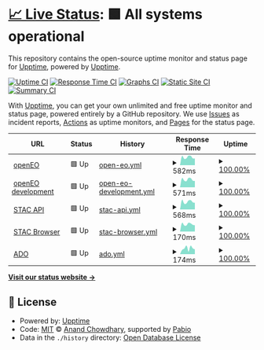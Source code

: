 # [📈 Live Status](https://upptime.github.io/upptime): <!--live status--> **🟩 All systems operational**

This repository contains the open-source uptime monitor and status page for [Upptime](https://upptime.js.org), powered by [Upptime](https://github.com/upptime/upptime).

[![Uptime CI](https://github.com/clausmichele/eurac-eo-uptime/workflows/Uptime%20CI/badge.svg)](https://github.com/clausmichele/eurac-eo-uptime/actions?query=workflow%3A%22Uptime+CI%22)
[![Response Time CI](https://github.com/clausmichele/eurac-eo-uptime/workflows/Response%20Time%20CI/badge.svg)](https://github.com/clausmichele/eurac-eo-uptime/actions?query=workflow%3A%22Response+Time+CI%22)
[![Graphs CI](https://github.com/clausmichele/eurac-eo-uptime/workflows/Graphs%20CI/badge.svg)](https://github.com/clausmichele/eurac-eo-uptime/actions?query=workflow%3A%22Graphs+CI%22)
[![Static Site CI](https://github.com/clausmichele/eurac-eo-uptime/workflows/Static%20Site%20CI/badge.svg)](https://github.com/clausmichele/eurac-eo-uptime/actions?query=workflow%3A%22Static+Site+CI%22)
[![Summary CI](https://github.com/clausmichele/eurac-eo-uptime/workflows/Summary%20CI/badge.svg)](https://github.com/clausmichele/eurac-eo-uptime/actions?query=workflow%3A%22Summary+CI%22)

With [Upptime](https://upptime.js.org), you can get your own unlimited and free uptime monitor and status page, powered entirely by a GitHub repository. We use [Issues](https://github.com/upptime/upptime/issues) as incident reports, [Actions](https://github.com/clausmichele/eurac-eo-uptime/actions) as uptime monitors, and [Pages](https://upptime.github.io/upptime) for the status page.

<!--start: status pages-->
<!-- This summary is generated by Upptime (https://github.com/upptime/upptime) -->
<!-- Do not edit this manually, your changes will be overwritten -->
<!-- prettier-ignore -->
| URL | Status | History | Response Time | Uptime |
| --- | ------ | ------- | ------------- | ------ |
| <img alt="" src="https://icons.duckduckgo.com/ip3/openeo.eurac.edu.ico" height="13"> [openEO](https://openeo.eurac.edu) | 🟩 Up | [open-eo.yml](https://github.com/clausmichele/eurac-eo-uptime/commits/HEAD/history/open-eo.yml) | <details><summary><img alt="Response time graph" src="./graphs/open-eo/response-time-week.png" height="20"> 582ms</summary><br><a href="https://clausmichele.github.io/eurac-eo-uptime/history/open-eo"><img alt="Response time 660" src="https://img.shields.io/endpoint?url=https%3A%2F%2Fraw.githubusercontent.com%2Fclausmichele%2Feurac-eo-uptime%2FHEAD%2Fapi%2Fopen-eo%2Fresponse-time.json"></a><br><a href="https://clausmichele.github.io/eurac-eo-uptime/history/open-eo"><img alt="24-hour response time 431" src="https://img.shields.io/endpoint?url=https%3A%2F%2Fraw.githubusercontent.com%2Fclausmichele%2Feurac-eo-uptime%2FHEAD%2Fapi%2Fopen-eo%2Fresponse-time-day.json"></a><br><a href="https://clausmichele.github.io/eurac-eo-uptime/history/open-eo"><img alt="7-day response time 582" src="https://img.shields.io/endpoint?url=https%3A%2F%2Fraw.githubusercontent.com%2Fclausmichele%2Feurac-eo-uptime%2FHEAD%2Fapi%2Fopen-eo%2Fresponse-time-week.json"></a><br><a href="https://clausmichele.github.io/eurac-eo-uptime/history/open-eo"><img alt="30-day response time 609" src="https://img.shields.io/endpoint?url=https%3A%2F%2Fraw.githubusercontent.com%2Fclausmichele%2Feurac-eo-uptime%2FHEAD%2Fapi%2Fopen-eo%2Fresponse-time-month.json"></a><br><a href="https://clausmichele.github.io/eurac-eo-uptime/history/open-eo"><img alt="1-year response time 660" src="https://img.shields.io/endpoint?url=https%3A%2F%2Fraw.githubusercontent.com%2Fclausmichele%2Feurac-eo-uptime%2FHEAD%2Fapi%2Fopen-eo%2Fresponse-time-year.json"></a></details> | <details><summary><a href="https://clausmichele.github.io/eurac-eo-uptime/history/open-eo">100.00%</a></summary><a href="https://clausmichele.github.io/eurac-eo-uptime/history/open-eo"><img alt="All-time uptime 92.23%" src="https://img.shields.io/endpoint?url=https%3A%2F%2Fraw.githubusercontent.com%2Fclausmichele%2Feurac-eo-uptime%2FHEAD%2Fapi%2Fopen-eo%2Fuptime.json"></a><br><a href="https://clausmichele.github.io/eurac-eo-uptime/history/open-eo"><img alt="24-hour uptime 100.00%" src="https://img.shields.io/endpoint?url=https%3A%2F%2Fraw.githubusercontent.com%2Fclausmichele%2Feurac-eo-uptime%2FHEAD%2Fapi%2Fopen-eo%2Fuptime-day.json"></a><br><a href="https://clausmichele.github.io/eurac-eo-uptime/history/open-eo"><img alt="7-day uptime 100.00%" src="https://img.shields.io/endpoint?url=https%3A%2F%2Fraw.githubusercontent.com%2Fclausmichele%2Feurac-eo-uptime%2FHEAD%2Fapi%2Fopen-eo%2Fuptime-week.json"></a><br><a href="https://clausmichele.github.io/eurac-eo-uptime/history/open-eo"><img alt="30-day uptime 100.00%" src="https://img.shields.io/endpoint?url=https%3A%2F%2Fraw.githubusercontent.com%2Fclausmichele%2Feurac-eo-uptime%2FHEAD%2Fapi%2Fopen-eo%2Fuptime-month.json"></a><br><a href="https://clausmichele.github.io/eurac-eo-uptime/history/open-eo"><img alt="1-year uptime 92.23%" src="https://img.shields.io/endpoint?url=https%3A%2F%2Fraw.githubusercontent.com%2Fclausmichele%2Feurac-eo-uptime%2FHEAD%2Fapi%2Fopen-eo%2Fuptime-year.json"></a></details>
| <img alt="" src="https://icons.duckduckgo.com/ip3/dev.openeo.eurac.edu.ico" height="13"> [openEO development](https://dev.openeo.eurac.edu/) | 🟩 Up | [open-eo-development.yml](https://github.com/clausmichele/eurac-eo-uptime/commits/HEAD/history/open-eo-development.yml) | <details><summary><img alt="Response time graph" src="./graphs/open-eo-development/response-time-week.png" height="20"> 571ms</summary><br><a href="https://clausmichele.github.io/eurac-eo-uptime/history/open-eo-development"><img alt="Response time 593" src="https://img.shields.io/endpoint?url=https%3A%2F%2Fraw.githubusercontent.com%2Fclausmichele%2Feurac-eo-uptime%2FHEAD%2Fapi%2Fopen-eo-development%2Fresponse-time.json"></a><br><a href="https://clausmichele.github.io/eurac-eo-uptime/history/open-eo-development"><img alt="24-hour response time 454" src="https://img.shields.io/endpoint?url=https%3A%2F%2Fraw.githubusercontent.com%2Fclausmichele%2Feurac-eo-uptime%2FHEAD%2Fapi%2Fopen-eo-development%2Fresponse-time-day.json"></a><br><a href="https://clausmichele.github.io/eurac-eo-uptime/history/open-eo-development"><img alt="7-day response time 571" src="https://img.shields.io/endpoint?url=https%3A%2F%2Fraw.githubusercontent.com%2Fclausmichele%2Feurac-eo-uptime%2FHEAD%2Fapi%2Fopen-eo-development%2Fresponse-time-week.json"></a><br><a href="https://clausmichele.github.io/eurac-eo-uptime/history/open-eo-development"><img alt="30-day response time 603" src="https://img.shields.io/endpoint?url=https%3A%2F%2Fraw.githubusercontent.com%2Fclausmichele%2Feurac-eo-uptime%2FHEAD%2Fapi%2Fopen-eo-development%2Fresponse-time-month.json"></a><br><a href="https://clausmichele.github.io/eurac-eo-uptime/history/open-eo-development"><img alt="1-year response time 593" src="https://img.shields.io/endpoint?url=https%3A%2F%2Fraw.githubusercontent.com%2Fclausmichele%2Feurac-eo-uptime%2FHEAD%2Fapi%2Fopen-eo-development%2Fresponse-time-year.json"></a></details> | <details><summary><a href="https://clausmichele.github.io/eurac-eo-uptime/history/open-eo-development">100.00%</a></summary><a href="https://clausmichele.github.io/eurac-eo-uptime/history/open-eo-development"><img alt="All-time uptime 100.00%" src="https://img.shields.io/endpoint?url=https%3A%2F%2Fraw.githubusercontent.com%2Fclausmichele%2Feurac-eo-uptime%2FHEAD%2Fapi%2Fopen-eo-development%2Fuptime.json"></a><br><a href="https://clausmichele.github.io/eurac-eo-uptime/history/open-eo-development"><img alt="24-hour uptime 100.00%" src="https://img.shields.io/endpoint?url=https%3A%2F%2Fraw.githubusercontent.com%2Fclausmichele%2Feurac-eo-uptime%2FHEAD%2Fapi%2Fopen-eo-development%2Fuptime-day.json"></a><br><a href="https://clausmichele.github.io/eurac-eo-uptime/history/open-eo-development"><img alt="7-day uptime 100.00%" src="https://img.shields.io/endpoint?url=https%3A%2F%2Fraw.githubusercontent.com%2Fclausmichele%2Feurac-eo-uptime%2FHEAD%2Fapi%2Fopen-eo-development%2Fuptime-week.json"></a><br><a href="https://clausmichele.github.io/eurac-eo-uptime/history/open-eo-development"><img alt="30-day uptime 100.00%" src="https://img.shields.io/endpoint?url=https%3A%2F%2Fraw.githubusercontent.com%2Fclausmichele%2Feurac-eo-uptime%2FHEAD%2Fapi%2Fopen-eo-development%2Fuptime-month.json"></a><br><a href="https://clausmichele.github.io/eurac-eo-uptime/history/open-eo-development"><img alt="1-year uptime 100.00%" src="https://img.shields.io/endpoint?url=https%3A%2F%2Fraw.githubusercontent.com%2Fclausmichele%2Feurac-eo-uptime%2FHEAD%2Fapi%2Fopen-eo-development%2Fuptime-year.json"></a></details>
| <img alt="" src="https://icons.duckduckgo.com/ip3/stac.eurac.edu.ico" height="13"> [STAC API](https://stac.eurac.edu/) | 🟩 Up | [stac-api.yml](https://github.com/clausmichele/eurac-eo-uptime/commits/HEAD/history/stac-api.yml) | <details><summary><img alt="Response time graph" src="./graphs/stac-api/response-time-week.png" height="20"> 568ms</summary><br><a href="https://clausmichele.github.io/eurac-eo-uptime/history/stac-api"><img alt="Response time 579" src="https://img.shields.io/endpoint?url=https%3A%2F%2Fraw.githubusercontent.com%2Fclausmichele%2Feurac-eo-uptime%2FHEAD%2Fapi%2Fstac-api%2Fresponse-time.json"></a><br><a href="https://clausmichele.github.io/eurac-eo-uptime/history/stac-api"><img alt="24-hour response time 494" src="https://img.shields.io/endpoint?url=https%3A%2F%2Fraw.githubusercontent.com%2Fclausmichele%2Feurac-eo-uptime%2FHEAD%2Fapi%2Fstac-api%2Fresponse-time-day.json"></a><br><a href="https://clausmichele.github.io/eurac-eo-uptime/history/stac-api"><img alt="7-day response time 568" src="https://img.shields.io/endpoint?url=https%3A%2F%2Fraw.githubusercontent.com%2Fclausmichele%2Feurac-eo-uptime%2FHEAD%2Fapi%2Fstac-api%2Fresponse-time-week.json"></a><br><a href="https://clausmichele.github.io/eurac-eo-uptime/history/stac-api"><img alt="30-day response time 584" src="https://img.shields.io/endpoint?url=https%3A%2F%2Fraw.githubusercontent.com%2Fclausmichele%2Feurac-eo-uptime%2FHEAD%2Fapi%2Fstac-api%2Fresponse-time-month.json"></a><br><a href="https://clausmichele.github.io/eurac-eo-uptime/history/stac-api"><img alt="1-year response time 579" src="https://img.shields.io/endpoint?url=https%3A%2F%2Fraw.githubusercontent.com%2Fclausmichele%2Feurac-eo-uptime%2FHEAD%2Fapi%2Fstac-api%2Fresponse-time-year.json"></a></details> | <details><summary><a href="https://clausmichele.github.io/eurac-eo-uptime/history/stac-api">100.00%</a></summary><a href="https://clausmichele.github.io/eurac-eo-uptime/history/stac-api"><img alt="All-time uptime 100.00%" src="https://img.shields.io/endpoint?url=https%3A%2F%2Fraw.githubusercontent.com%2Fclausmichele%2Feurac-eo-uptime%2FHEAD%2Fapi%2Fstac-api%2Fuptime.json"></a><br><a href="https://clausmichele.github.io/eurac-eo-uptime/history/stac-api"><img alt="24-hour uptime 100.00%" src="https://img.shields.io/endpoint?url=https%3A%2F%2Fraw.githubusercontent.com%2Fclausmichele%2Feurac-eo-uptime%2FHEAD%2Fapi%2Fstac-api%2Fuptime-day.json"></a><br><a href="https://clausmichele.github.io/eurac-eo-uptime/history/stac-api"><img alt="7-day uptime 100.00%" src="https://img.shields.io/endpoint?url=https%3A%2F%2Fraw.githubusercontent.com%2Fclausmichele%2Feurac-eo-uptime%2FHEAD%2Fapi%2Fstac-api%2Fuptime-week.json"></a><br><a href="https://clausmichele.github.io/eurac-eo-uptime/history/stac-api"><img alt="30-day uptime 100.00%" src="https://img.shields.io/endpoint?url=https%3A%2F%2Fraw.githubusercontent.com%2Fclausmichele%2Feurac-eo-uptime%2FHEAD%2Fapi%2Fstac-api%2Fuptime-month.json"></a><br><a href="https://clausmichele.github.io/eurac-eo-uptime/history/stac-api"><img alt="1-year uptime 100.00%" src="https://img.shields.io/endpoint?url=https%3A%2F%2Fraw.githubusercontent.com%2Fclausmichele%2Feurac-eo-uptime%2FHEAD%2Fapi%2Fstac-api%2Fuptime-year.json"></a></details>
| <img alt="" src="https://icons.duckduckgo.com/ip3/stac.eurac.edu.ico" height="13"> [STAC Browser](https://stac.eurac.edu) | 🟩 Up | [stac-browser.yml](https://github.com/clausmichele/eurac-eo-uptime/commits/HEAD/history/stac-browser.yml) | <details><summary><img alt="Response time graph" src="./graphs/stac-browser/response-time-week.png" height="20"> 170ms</summary><br><a href="https://clausmichele.github.io/eurac-eo-uptime/history/stac-browser"><img alt="Response time 172" src="https://img.shields.io/endpoint?url=https%3A%2F%2Fraw.githubusercontent.com%2Fclausmichele%2Feurac-eo-uptime%2FHEAD%2Fapi%2Fstac-browser%2Fresponse-time.json"></a><br><a href="https://clausmichele.github.io/eurac-eo-uptime/history/stac-browser"><img alt="24-hour response time 144" src="https://img.shields.io/endpoint?url=https%3A%2F%2Fraw.githubusercontent.com%2Fclausmichele%2Feurac-eo-uptime%2FHEAD%2Fapi%2Fstac-browser%2Fresponse-time-day.json"></a><br><a href="https://clausmichele.github.io/eurac-eo-uptime/history/stac-browser"><img alt="7-day response time 170" src="https://img.shields.io/endpoint?url=https%3A%2F%2Fraw.githubusercontent.com%2Fclausmichele%2Feurac-eo-uptime%2FHEAD%2Fapi%2Fstac-browser%2Fresponse-time-week.json"></a><br><a href="https://clausmichele.github.io/eurac-eo-uptime/history/stac-browser"><img alt="30-day response time 181" src="https://img.shields.io/endpoint?url=https%3A%2F%2Fraw.githubusercontent.com%2Fclausmichele%2Feurac-eo-uptime%2FHEAD%2Fapi%2Fstac-browser%2Fresponse-time-month.json"></a><br><a href="https://clausmichele.github.io/eurac-eo-uptime/history/stac-browser"><img alt="1-year response time 172" src="https://img.shields.io/endpoint?url=https%3A%2F%2Fraw.githubusercontent.com%2Fclausmichele%2Feurac-eo-uptime%2FHEAD%2Fapi%2Fstac-browser%2Fresponse-time-year.json"></a></details> | <details><summary><a href="https://clausmichele.github.io/eurac-eo-uptime/history/stac-browser">100.00%</a></summary><a href="https://clausmichele.github.io/eurac-eo-uptime/history/stac-browser"><img alt="All-time uptime 100.00%" src="https://img.shields.io/endpoint?url=https%3A%2F%2Fraw.githubusercontent.com%2Fclausmichele%2Feurac-eo-uptime%2FHEAD%2Fapi%2Fstac-browser%2Fuptime.json"></a><br><a href="https://clausmichele.github.io/eurac-eo-uptime/history/stac-browser"><img alt="24-hour uptime 100.00%" src="https://img.shields.io/endpoint?url=https%3A%2F%2Fraw.githubusercontent.com%2Fclausmichele%2Feurac-eo-uptime%2FHEAD%2Fapi%2Fstac-browser%2Fuptime-day.json"></a><br><a href="https://clausmichele.github.io/eurac-eo-uptime/history/stac-browser"><img alt="7-day uptime 100.00%" src="https://img.shields.io/endpoint?url=https%3A%2F%2Fraw.githubusercontent.com%2Fclausmichele%2Feurac-eo-uptime%2FHEAD%2Fapi%2Fstac-browser%2Fuptime-week.json"></a><br><a href="https://clausmichele.github.io/eurac-eo-uptime/history/stac-browser"><img alt="30-day uptime 100.00%" src="https://img.shields.io/endpoint?url=https%3A%2F%2Fraw.githubusercontent.com%2Fclausmichele%2Feurac-eo-uptime%2FHEAD%2Fapi%2Fstac-browser%2Fuptime-month.json"></a><br><a href="https://clausmichele.github.io/eurac-eo-uptime/history/stac-browser"><img alt="1-year uptime 100.00%" src="https://img.shields.io/endpoint?url=https%3A%2F%2Fraw.githubusercontent.com%2Fclausmichele%2Feurac-eo-uptime%2FHEAD%2Fapi%2Fstac-browser%2Fuptime-year.json"></a></details>
| <img alt="" src="https://icons.duckduckgo.com/ip3/ado.eurac.edu.ico" height="13"> [ADO](https://ado.eurac.edu/) | 🟩 Up | [ado.yml](https://github.com/clausmichele/eurac-eo-uptime/commits/HEAD/history/ado.yml) | <details><summary><img alt="Response time graph" src="./graphs/ado/response-time-week.png" height="20"> 174ms</summary><br><a href="https://clausmichele.github.io/eurac-eo-uptime/history/ado"><img alt="Response time 198" src="https://img.shields.io/endpoint?url=https%3A%2F%2Fraw.githubusercontent.com%2Fclausmichele%2Feurac-eo-uptime%2FHEAD%2Fapi%2Fado%2Fresponse-time.json"></a><br><a href="https://clausmichele.github.io/eurac-eo-uptime/history/ado"><img alt="24-hour response time 150" src="https://img.shields.io/endpoint?url=https%3A%2F%2Fraw.githubusercontent.com%2Fclausmichele%2Feurac-eo-uptime%2FHEAD%2Fapi%2Fado%2Fresponse-time-day.json"></a><br><a href="https://clausmichele.github.io/eurac-eo-uptime/history/ado"><img alt="7-day response time 174" src="https://img.shields.io/endpoint?url=https%3A%2F%2Fraw.githubusercontent.com%2Fclausmichele%2Feurac-eo-uptime%2FHEAD%2Fapi%2Fado%2Fresponse-time-week.json"></a><br><a href="https://clausmichele.github.io/eurac-eo-uptime/history/ado"><img alt="30-day response time 178" src="https://img.shields.io/endpoint?url=https%3A%2F%2Fraw.githubusercontent.com%2Fclausmichele%2Feurac-eo-uptime%2FHEAD%2Fapi%2Fado%2Fresponse-time-month.json"></a><br><a href="https://clausmichele.github.io/eurac-eo-uptime/history/ado"><img alt="1-year response time 198" src="https://img.shields.io/endpoint?url=https%3A%2F%2Fraw.githubusercontent.com%2Fclausmichele%2Feurac-eo-uptime%2FHEAD%2Fapi%2Fado%2Fresponse-time-year.json"></a></details> | <details><summary><a href="https://clausmichele.github.io/eurac-eo-uptime/history/ado">100.00%</a></summary><a href="https://clausmichele.github.io/eurac-eo-uptime/history/ado"><img alt="All-time uptime 100.00%" src="https://img.shields.io/endpoint?url=https%3A%2F%2Fraw.githubusercontent.com%2Fclausmichele%2Feurac-eo-uptime%2FHEAD%2Fapi%2Fado%2Fuptime.json"></a><br><a href="https://clausmichele.github.io/eurac-eo-uptime/history/ado"><img alt="24-hour uptime 100.00%" src="https://img.shields.io/endpoint?url=https%3A%2F%2Fraw.githubusercontent.com%2Fclausmichele%2Feurac-eo-uptime%2FHEAD%2Fapi%2Fado%2Fuptime-day.json"></a><br><a href="https://clausmichele.github.io/eurac-eo-uptime/history/ado"><img alt="7-day uptime 100.00%" src="https://img.shields.io/endpoint?url=https%3A%2F%2Fraw.githubusercontent.com%2Fclausmichele%2Feurac-eo-uptime%2FHEAD%2Fapi%2Fado%2Fuptime-week.json"></a><br><a href="https://clausmichele.github.io/eurac-eo-uptime/history/ado"><img alt="30-day uptime 100.00%" src="https://img.shields.io/endpoint?url=https%3A%2F%2Fraw.githubusercontent.com%2Fclausmichele%2Feurac-eo-uptime%2FHEAD%2Fapi%2Fado%2Fuptime-month.json"></a><br><a href="https://clausmichele.github.io/eurac-eo-uptime/history/ado"><img alt="1-year uptime 100.00%" src="https://img.shields.io/endpoint?url=https%3A%2F%2Fraw.githubusercontent.com%2Fclausmichele%2Feurac-eo-uptime%2FHEAD%2Fapi%2Fado%2Fuptime-year.json"></a></details>

<!--end: status pages-->

[**Visit our status website →**](https://upptime.github.io/upptime)

## 📄 License

- Powered by: [Upptime](https://github.com/upptime/upptime)
- Code: [MIT](./LICENSE) © [Anand Chowdhary](https://anandchowdhary.com), supported by [Pabio](https://pabio.com)
- Data in the `./history` directory: [Open Database License](https://opendatacommons.org/licenses/odbl/1-0/)
